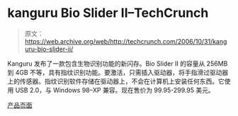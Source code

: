 # kanguru Bio Slider II–TechCrunch

> 原文：<https://web.archive.org/web/http://techcrunch.com/2006/10/31/kanguru-bio-slider-ii/>

Kanguru 发布了一款包含生物识别功能的新闪存。Bio Slider II 的容量从 256MB 到 4GB 不等，具有指纹识别功能。要激活，只需插入驱动器，将手指滑过驱动器上的传感器。指纹识别软件存储在驱动器上，不会在计算机上安装任何东西。它使用 USB 2.0，与 Windows 98–XP 兼容。现在售价为 99.95-299.95 美元。

[产品页面](https://web.archive.org/web/20201125141236/http://www.kanguru.com/bioslider2.html)